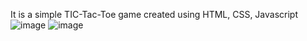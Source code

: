 It is a simple TIC-Tac-Toe game created using HTML, CSS, Javascript
![image](https://github.com/Shraddha16092002/Tic-Tac-Toe/assets/93763789/d306bf18-ad77-4bb6-9cd1-5fdb6c1bb175)
![image](https://github.com/Shraddha16092002/Tic-Tac-Toe/assets/93763789/97ccd8a2-8abf-4527-ac64-122daddf0fb1)


